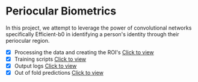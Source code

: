 # Periocular Biometrics

In this project, we attempt to leverage the power of convolutional networks specifically Efficient-b0 in identifying a person's identity through their periocular region.

- [x] Processing the data and creating the ROI's [Click to view](https://github.com/JINO-ROHIT/TMLC-Challenge/blob/main/notebooks/Data%20Process_nb1.ipynb)
- [x] Training scripts [Click to view](https://github.com/JINO-ROHIT/TMLC-Challenge/blob/main/notebooks/tmlc-train.ipynb)
- [x] Output logs [Click to view](https://github.com/JINO-ROHIT/TMLC-Challenge/blob/main/notebooks/tmlc-infer.ipynb)
- [x] Out of fold predictions [Click to view](https://github.com/JINO-ROHIT/TMLC-Challenge/blob/main/notebooks/tmlc-infer.ipynb)
